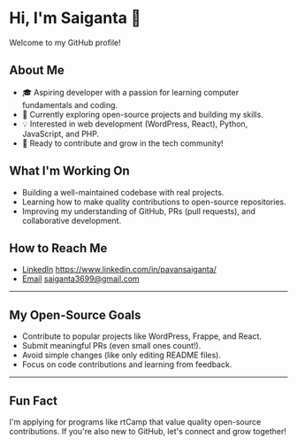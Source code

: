 # Hi, I'm Saiganta 👋

Welcome to my GitHub profile!

## About Me

- 🎓 Aspiring developer with a passion for learning computer fundamentals and coding.
- 🌱 Currently exploring open-source projects and building my skills.
- 💡 Interested in web development (WordPress, React), Python, JavaScript, and PHP.
- 🚀 Ready to contribute and grow in the tech community!

## What I'm Working On

- Building a well-maintained codebase with real projects.
- Learning how to make quality contributions to open-source repositories.
- Improving my understanding of GitHub, PRs (pull requests), and collaborative development.

## How to Reach Me

- [LinkedIn](#) <https://www.linkedin.com/in/pavansaiganta/>
- [Email](mailto:your-email@example.com) <saiganta3699@gmail.com>

---

## My Open-Source Goals

- Contribute to popular projects like WordPress, Frappe, and React.
- Submit meaningful PRs (even small ones count!).
- Avoid simple changes (like only editing README files).
- Focus on code contributions and learning from feedback.

---

## Fun Fact

I'm applying for programs like rtCamp that value quality open-source contributions. If you're also new to GitHub, let's connect and grow together!

